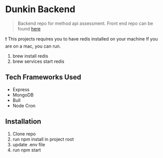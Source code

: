 # Dunkin Backend
> Backend repo for method api assessment. Front end repo can be found [here](https://github.com/eshelton328/dunkin-dashboard)


❗ This projects requires you to have redis installed on your machine If you are on a mac, you can run.
1. brew install redis
2. brew services start redis


## Tech Frameworks Used
* Express
* MongoDB
* Bull
* Node Cron


## Installation
1. Clone repo
2. run npm install in project root
3. update .env file
4. run npm start
